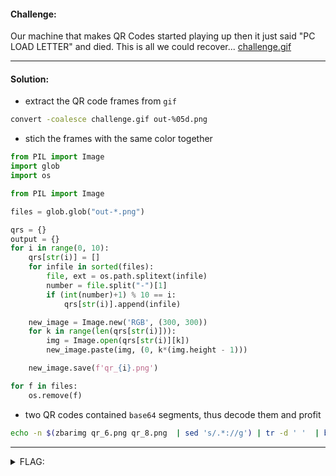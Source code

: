 #### Challenge:

Our machine that makes QR Codes started playing up then it just said "PC LOAD LETTER" and died. This is all we could recover... [challenge.gif](./challenge.gif ":ignore")

---

#### Solution:

- extract the QR code frames from `gif`

```bash
convert -coalesce challenge.gif out-%05d.png
```

- stich the frames with the same color together

```python
from PIL import Image
import glob
import os

from PIL import Image

files = glob.glob("out-*.png")

qrs = {}
output = {}
for i in range(0, 10):
    qrs[str(i)] = []
    for infile in sorted(files):
        file, ext = os.path.splitext(infile)
        number = file.split("-")[1]
        if (int(number)+1) % 10 == i:
            qrs[str(i)].append(infile)

    new_image = Image.new('RGB', (300, 300))
    for k in range(len(qrs[str(i)])):
        img = Image.open(qrs[str(i)][k])
        new_image.paste(img, (0, k*(img.height - 1)))

    new_image.save(f'qr_{i}.png')

for f in files:
    os.remove(f)
```

- two QR codes contained `base64` segments, thus decode them and profit

```bash
echo -n $(zbarimg qr_6.png qr_8.png  | sed 's/.*://g') | tr -d ' '  | base64 -d
```

---

<details><summary>FLAG:</summary>

```
DUCTF{aM_1_haXX0r_n0w?}
```

</details>
<br/>
